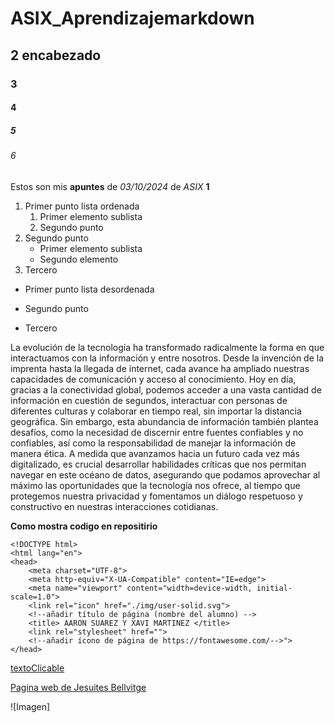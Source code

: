 # ASIX_Aprendizajemarkdown

## 2 encabezado
### 3
#### 4
##### 5
###### 6

Estos son mis **apuntes** de *03/10/2024* de _ASIX_ __1__   

1. Primer punto lista ordenada
    1. Primer elemento sublista
    2. Segundo punto
2. Segundo punto
    * Primer elemento sublista
    - Segundo elemento
3. Tercero

* Primer punto lista desordenada
- Segundo punto
+ Tercero

La evolución de la tecnología ha transformado radicalmente la forma en que interactuamos con la información y entre nosotros. Desde la invención de la imprenta hasta la llegada de internet, cada avance ha ampliado nuestras capacidades de comunicación y acceso al conocimiento. Hoy en día, gracias a la conectividad global, podemos acceder a una vasta cantidad de información en cuestión de segundos, interactuar con personas de diferentes culturas y colaborar en tiempo real, sin importar la distancia geográfica. Sin embargo, esta abundancia de información también plantea desafíos, como la necesidad de discernir entre fuentes confiables y no confiables, así como la responsabilidad de manejar la información de manera ética. A medida que avanzamos hacia un futuro cada vez más digitalizado, es crucial desarrollar habilidades críticas que nos permitan navegar en este océano de datos, asegurando que podamos aprovechar al máximo las oportunidades que la tecnología nos ofrece, al tiempo que protegemos nuestra privacidad y fomentamos un diálogo respetuoso y constructivo en nuestras interacciones cotidianas.


**Como mostra codigo en repositirio**

```
<!DOCTYPE html>
<html lang="en">
<head> 
    <meta charset="UTF-8">
    <meta http-equiv="X-UA-Compatible" content="IE=edge">
    <meta name="viewport" content="width=device-width, initial-scale=1.0">
    <link rel="icon" href="./img/user-solid.svg">
    <!--añadir título de página (nombre del alumno) -->
    <title> AARON SUAREZ Y XAVI MARTINEZ </title>
    <link rel="stylesheet" href="">
    <!--añadir ícono de página de https://fontawesome.com/-->">
</head>
```
[textoClicable](URL "TITULO OPCIONAL")

[Pagina web de Jesuites Bellvitge](https://moodle4.net.fje.edu/mod/assign/view.php?id=57099 "Titulo opcional")

![Imagen]